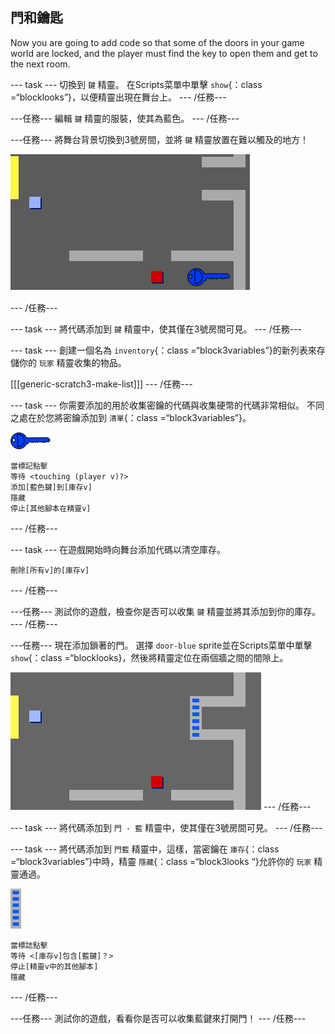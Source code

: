 ## 門和鑰匙

Now you are going to add code so that some of the doors in your game world are locked, and the player must find the key to open them and get to the next room.

\--- task \--- 切換到 `鍵` 精靈。 在Scripts菜單中單擊 `show`{：class =“blocklooks”}，以便精靈出現在舞台上。 \--- /任務\---

\---任務\--- 編輯 `鍵` 精靈的服裝，使其為藍色。 \--- /任務\---

\---任務\--- 將舞台背景切換到3號房間，並將 `鍵` 精靈放置在難以觸及的地方！

![截圖](images/world-key.png)

\--- /任務\---

\--- task \--- 將代碼添加到 `鍵` 精靈中，使其僅在3號房間可見。 \--- /任務\---

\--- task \--- 創建一個名為 `inventory`{：class =“block3variables”}的新列表來存儲你的 `玩家` 精靈收集的物品。

[[[generic-scratch3-make-list]]] \--- /任務\---

\--- task \--- 你需要添加的用於收集密鑰的代碼與收集硬幣的代碼非常相似。 不同之處在於您將密鑰添加到 `清單`{：class =“block3variables”}。

![鍵](images/key.png)

```blocks3
當標記點擊
等待 <touching (player v)?>
添加[藍色鍵]到[庫存v]
隱藏
停止[其他腳本在精靈v]
```

\--- /任務\---

\--- task \--- 在遊戲開始時向舞台添加代碼以清空庫存。

```blocks3
刪除[所有v]的[庫存v]
```

\--- /任務\---

\---任務\--- 測試你的遊戲，檢查你是否可以收集 `鍵` 精靈並將其添加到你的庫存。 \--- /任務\---

\---任務\--- 現在添加鎖著的門。 選擇 `door-blue` sprite並在Scripts菜單中單擊 `show`{：class =“blocklooks}，然後將精靈定位在兩個牆之間的間隙上。

![截圖](images/world-door.png) \--- /任務\---

\--- task \--- 將代碼添加到 `門 - 藍` 精靈中，使其僅在3號房間可見。 \--- /任務\---

\--- task \--- 將代碼添加到 `門藍` 精靈中，這樣，當密鑰在 `庫存`{：class =“block3variables”}中時，精靈 `隱藏`{：class =“block3looks “}允許你的 `玩家` 精靈通過。

![門](images/door.png)

```blocks3
當標誌點擊
等待 <[庫存v]包含[藍鍵]？>
停止[精靈v中的其他腳本]
隱藏
```

\--- /任務\---

\---任務\--- 測試你的遊戲，看看你是否可以收集藍鍵來打開門！ \--- /任務\---